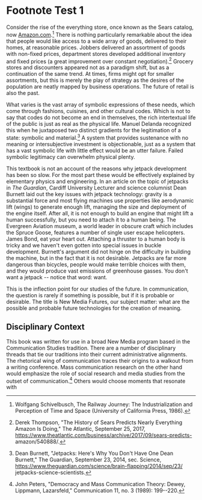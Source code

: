# Footnote Test 1

Consider the rise of the everything store, once known as the Sears catalog, now [Amazon.com](http://amazon.com/).[^1] There is nothing particularly remarkable about the idea that people would like access to a wide array of goods, delivered to their homes, at reasonable prices. Jobbers delivered an assortment of goods with non-fixed prices, department stores developed additional inventory and fixed prices (a great improvement over constant negotiation).[^2] Grocery stores and discounters appeared not as a paradigm shift, but as a continuation of the same trend. At times, firms might opt for smaller assortments, but this is merely the play of strategy as the desires of the population are neatly mapped by business operations. The future of retail is also the past.

What varies is the vast array of symbolic expressions of these needs, which come through fashions, cuisines, and other cultural codes. Which is not to say that codes do not become an end in themselves, the rich intertextual life of the public is just as real as the physical life. Manuel Delanda recognized this when he juxtaposed two distinct gradients for the legitimation of a state: symbolic and material.[^3] A system that provides sustenance with no meaning or intersubjective investment is objectionable, just as a system that has a vast symbolic life with little effect would be an utter failure. Failed symbolic legitimacy can overwhelm physical plenty.

This textbook is not an account of the reasons why jetpack development has been so slow. For the most part these would be effectively explained by elementary physics and engineering. In an article on the topic of jetpacks in *The Guardian*, Cardiff University Lecturer and science columnist Dean Burnett laid out the key issues with jetpack technology: gravity is a substantial force and most flying machines use properties like aerodynamic lift (wings) to generate enough lift, managing the size and deployment of the engine itself. After all, it is not enough to build an engine that might lift a human successfully, but you need to attach it to a human being. The Evergreen Aviation museum, a world leader in obscure craft which includes the Spruce Goose, features a number of single user escape helicopters. James Bond, eat your heart out. Attaching a thruster to a human body is tricky and we haven\'t even gotten into special issues in buckle development. Burnett\'s argument did not hinge on the difficulty in building the machine, but in the fact that it is not desirable. Jetpacks are far more dangerous than bicycles, people would make terrible choices with them, and they would produce vast emissions of greenhouse gasses. You don\'t want a jetpack \-- notice that word: want.

This is the inflection point for our studies of the future. In communication, the question is rarely if something is possible, but if it is probable or desirable. The title is New Media Futures, our subject matter: what are the possible and probable future technologies for the creation of meaning.

## Disciplinary Context

This book was written for use in a broad New Media program based in the Communication Studies tradition. There are a number of disciplinary threads that tie our traditions into their current administrative alignments. The rhetorical wing of communication traces their origins to a walkout from a writing conference. Mass communication research on the other hand would emphasize the role of social research and media studies from the outset of communication.[^4] Others would choose moments that resonate with

[^1]: Wolfgang Schivelbusch, The Railway Journey: The Industrialization and Perception of Time and Space (University of California Press, 1986).

[^2]: Derek Thompson, \"The History of Sears Predicts Nearly Everything Amazon Is Doing,\" The Atlantic, September 25, 2017, https://www.theatlantic.com/business/archive/2017/09/sears-predicts- amazon/540888/.

[^3]: Dean Burnett, \"Jetpacks: Here\'s Why You Don\'t Have One Dean Burnett,\" The Guardian, September 23, 2014, sec. Science, https://www.theguardian.com/science/brain-flapping/2014/sep/23/ jetpacks-science-scientists.

[^4]: John Peters, \"Democracy and Mass Communication Theory: Dewey, Lippmann, Lazarsfeld,\" Communication 11, no. 3 (1989): 199\--220.
